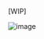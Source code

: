 [WIP]

![image](https://user-images.githubusercontent.com/19801577/187008612-33322227-e9e7-45d2-bbf8-f0b63a3f5338.png)
